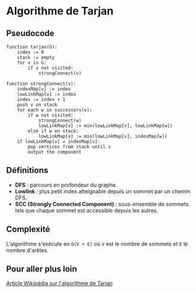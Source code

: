 # Algorithme de Tarjan

## Pseudocode

```text
function tarjan(G):
    index := 0
    stack := empty
    for v in G:
        if v not visited:
            strongConnect(v)

function strongConnect(v):
    indexMap[v] := index
    lowLinkMap[v] := index
    index := index + 1
    push v on stack
    for each w in successors(v):
        if w not visited:
            strongConnect(w)
            lowLinkMap[v] := min(lowLinkMap[v], lowLinkMap[w])
        else if w on stack:
            lowLinkMap[v] := min(lowLinkMap[v], indexMap[w])
    if lowLinkMap[v] = indexMap[v]:
        pop vertices from stack until v
        output the component
```

## Définitions

- **DFS** : parcours en profondeur du graphe.
- **Lowlink** : plus petit index atteignable depuis un sommet par un chemin DFS.
- **SCC (Strongly Connected Component)** : sous-ensemble de sommets tels que chaque sommet est accessible depuis les autres.

## Complexité

L'algorithme s'exécute en `O(V + E)` où `V` est le nombre de sommets et `E` le nombre d'arêtes.

## Pour aller plus loin

[Article Wikipédia sur l'algorithme de Tarjan](https://fr.wikipedia.org/wiki/Algorithme_de_Tarjan)
